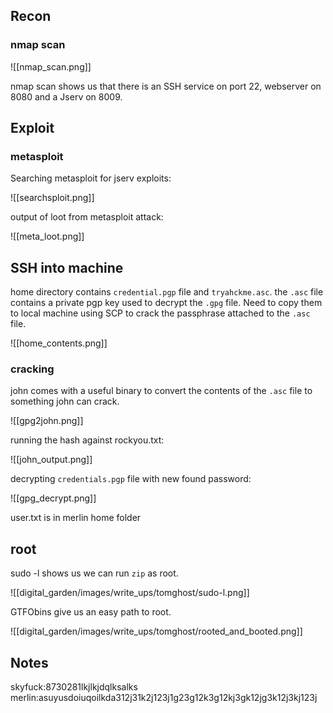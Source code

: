 ## Recon

### nmap scan

![[nmap_scan.png]]

nmap scan shows us that there is an SSH service on port 22, webserver on 8080 and a Jserv on 8009.

## Exploit

### metasploit

Searching metasploit for jserv exploits:

![[searchsploit.png]]

output of loot from metasploit attack:

![[meta_loot.png]]

## SSH into machine

home directory contains `credential.pgp` file and `tryahckme.asc`. the `.asc` file contains a private pgp key used to decrypt the `.gpg` file. Need to copy them to local machine using SCP to crack the passphrase attached to the `.asc` file.

![[home_contents.png]]

### cracking

john comes with a useful binary to convert the contents of the `.asc` file to something john can crack.

![[gpg2john.png]]

running the hash against rockyou.txt:

![[john_output.png]]

decrypting `credentials.pgp` file with new found password:

![[gpg_decrypt.png]]

user.txt is in merlin home folder

## root

sudo -l shows us we can run `zip` as root.

![[digital_garden/images/write_ups/tomghost/sudo-l.png]]

GTFObins give us an easy path to root.

![[digital_garden/images/write_ups/tomghost/rooted_and_booted.png]]

## Notes

skyfuck:8730281lkjlkjdqlksalks
merlin:asuyusdoiuqoilkda312j31k2j123j1g23g12k3g12kj3gk12jg3k12j3kj123j
